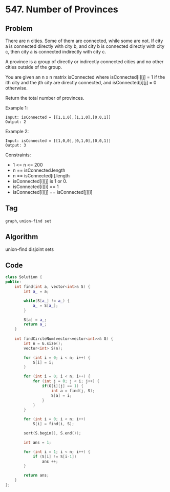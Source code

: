 # 547. Number of Provinces

## Problem 
There are n cities. Some of them are connected, while some are not. If city a is connected directly with city b, and city b is connected directly with city c, then city a is connected indirectly with city c.

A province is a group of directly or indirectly connected cities and no other cities outside of the group.

You are given an n x n matrix isConnected where isConnected[i][j] = 1 if the ith city and the jth city are directly connected, and isConnected[i][j] = 0 otherwise.

Return the total number of provinces.

 

Example 1:
```
Input: isConnected = [[1,1,0],[1,1,0],[0,0,1]]
Output: 2
```

Example 2:
```
Input: isConnected = [[1,0,0],[0,1,0],[0,0,1]]
Output: 3
```

Constraints:
- 1 <= n <= 200
- n == isConnected.length
- n == isConnected[i].length
- isConnected[i][j] is 1 or 0.
- isConnected[i][i] == 1
- isConnected[i][j] == isConnected[j][i]

## Tag  
```graph```, ```union-find set```

## Algorithm  
union-find disjoint sets

## Code
```cpp
class Solution {
public:
    int find(int a, vector<int>& S) {
        int a_ = a;

        while(S[a_] != a_) {
            a_ = S[a_];
        }

        S[a] = a_;
        return a_;
    }
    
    int findCircleNum(vector<vector<int>>& G) {
        int n = G.size();
        vector<int> S(n);

        for (int i = 0; i < n; i++) {
            S[i] = i;
        }

        for (int i = 0; i < n; i++) {
            for (int j = 0; j < i; j++) {
                if(G[i][j] == 1) {
                    int a = find(j, S);
                    S[a] = i;
                }
            }
        }

        for (int i = 0; i < n; i++)
            S[i] = find(i, S);

        sort(S.begin(), S.end());

        int ans = 1;

        for (int i = 1; i < n; i++) {
            if (S[i] != S[i-1])
                ans ++;
        }

        return ans;
    }
};
```